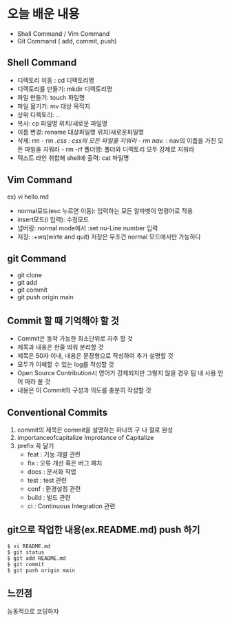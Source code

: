 # 오늘 배운 내용

- Shell Command / Vim Command
- Git Command ( add, commit, push)

## Shell Command
- 디렉토리 이동 : cd 디렉토리명
- 디렉토리를 만들기: mkdir 디렉토리명
- 파일 만들기: touch 파일명
- 파일 옮기기: mv 대상 목적지
- 상위 디렉토리: ..
- 복사: cp 파일명 위치/새로운 파일명
- 이름 변경: rename 대상파일명 위치/새로운파일명
- 삭제: rm
      - rm *.css : css의 모든 파일을 지워라
      - rm nav.* : nav의 이름을 가진 모든 파일을 지워라
      - rm -rf 폴더명: 폴더와 디렉토리 모두 강제로 지워라
- 텍스트 라인 취합해 shell에 출력: cat 파일명

## Vim Command

ex) vi hello.md

- normal모드(esc 누르면 이동): 입력하는 모든 알파벳이 명령어로 작용
- insert모드(i 입력): 수정모드
- 넘버링: normal mode에서 :set nu-Line number 입력
- 저장: :+wq(wirte and quit) 
        저장은 무조건 normal 모드에서만 가능하다

## git Command
- git clone 
- git add
- git commit
- git push origin main

## Commit 할 때 기억해야 할 것
- Commit은 동작 가능한 최소단위로 자주 할 것
- 제목과 내용은 한줄 띄워 분리할 것
- 제목은 50자 이내, 내용은 문장형으로 작성하여 추가 설명할 것
- 모두가 이해할 수 있는 log를 작성할 것
- Open Source Contribution시 영어가 강제되지만 그렇지 않을 경우 팀 내 사용 언어 따라 쓸 것
- 내용은 이 Commit의 구성과 의도를 충분히 작성할 것

## Conventional Commits

1. commit의 제목은 commit을 설명하는 하나의 구 나 절로 완성
2. importanceofcapitalize Improtance of Capitalize
3. prefix 꼭 달기
    - feat : 기능 개발 관련
    - fix : 오류 개선 혹은 버그 패치
    - docs : 문서화 작업
    - test : test 관련
    - conf : 환경설정 관련
    - build : 빌드 관련
    - ci : Continuous Integration 관련

## git으로 작업한 내용(ex.README.md) push 하기
```shell
$ vi README.md
$ git status
$ git add README.md
$ git commit
$ git push origin main
```

## 느낀점

 능동적으로 코딩하자
